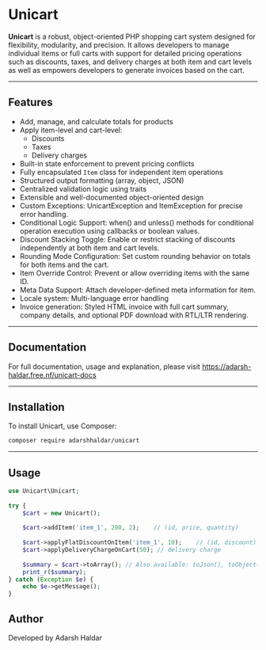 # Unicart

**Unicart** is a robust, object-oriented PHP shopping cart system designed for flexibility, modularity, and precision. It allows developers to manage individual items or full carts with support for detailed pricing operations such as discounts, taxes, and delivery charges at both item and cart levels as well as empowers developers to generate invoices based on the cart.

---

## Features

- Add, manage, and calculate totals for products
- Apply item-level and cart-level:
  - Discounts
  - Taxes
  - Delivery charges
- Built-in state enforcement to prevent pricing conflicts
- Fully encapsulated `Item` class for independent item operations
- Structured output formatting (array, object, JSON)
- Centralized validation logic using traits
- Extensible and well-documented object-oriented design
- Custom Exceptions: UnicartException and ItemException for precise error handling.
- Conditional Logic Support: when() and unless() methods for conditional operation execution using callbacks or boolean values.
- Discount Stacking Toggle: Enable or restrict stacking of discounts independently at both item and cart levels.
- Rounding Mode Configuration: Set custom rounding behavior on totals for both items and the cart.
- Item Override Control: Prevent or allow overriding items with the same ID.
- Meta Data Support: Attach developer-defined meta information for item.
- Locale system: Multi-language error handling
- Invoice generation: Styled HTML invoice with full cart summary, company details, and optional PDF download with RTL/LTR rendering.

---

## Documentation

For full documentation, usage and explanation, please visit https://adarsh-haldar.free.nf/unicart-docs

---

## Installation

To install Unicart, use Composer:

```sh
composer require adarshhaldar/unicart
```

---

## Usage
```php
use Unicart\Unicart;
                    
try {
    $cart = new Unicart();
                
    $cart->addItem('item_1', 200, 2);    // (id, price, quantity)
                
    $cart->applyFlatDiscountOnItem('item_1', 10);    // (id, discount)
    $cart->applyDeliveryChargeOnCart(50); // delivery charge
                
    $summary = $cart->toArray(); // Also available: toJson(), toObject()
    print_r($summary);
} catch (Exception $e) {
    echo $e->getMessage();
}
```

## Author
Developed by Adarsh Haldar

